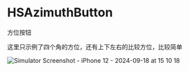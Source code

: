 # HSAzimuthButton
方位按钮

这里只示例了四个角的方位，还有上下左右的比较方位，比较简单

![Simulator Screenshot - iPhone 12 - 2024-09-18 at 15 10 18](https://github.com/user-attachments/assets/75867ade-fd89-46a4-a261-6040dff77eb1)
